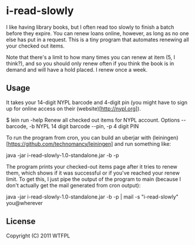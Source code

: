 # i-read-slowly

I like having library books, but I often read too slowly to finish a
batch before they expire. You can renew loans online, however, as long
as no one else has put in a request. This is a tiny program that
automates renewing all your checked out items.

Note that there's a limit to how many times you can renew at item (5,
I think?), and so you should only renew often if you think the book is
in demand and will have a hold placed. I renew once a week.

## Usage

It takes your 14-digit NYPL barcode and 4-digit pin (you might have to
sign up for online access on their (website)[http://nypl.org]).

$ lein run -help
Renew all checked out items for NYPL account.
Options
  --barcode, -b <arg>  NYPL 14 digit barcode 
  --pin, -p <arg>      4 digit PIN 

To run the program from cron, you can build an uberjar with
(leiningen)[https://github.com/technomancy/leiningen] and run
something like:

java -jar i-read-slowly-1.0-standalone.jar -b <barcode> -p <pin>

The program prints your checked-out items page after it tries to renew
them, which shows if it was successful or if you've reached your renew
limit. To get this, I just pipe the output of the program to main
(because I don't actually get the mail generated from cron output):

java -jar i-read-slowly-1.0-standalone.jar -b <barcode> -p <pin> | mail -s "i-read-slowly" you@wherever

## License

Copyright (C) 2011 WTFPL
